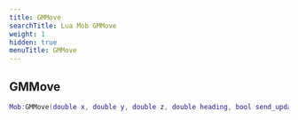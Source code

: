 ```yaml
---
title: GMMove
searchTitle: Lua Mob GMMove
weight: 1
hidden: true
menuTitle: GMMove
---
```

## GMMove
```lua
Mob:GMMove(double x, double y, double z, double heading, bool send_update); -- void
```
